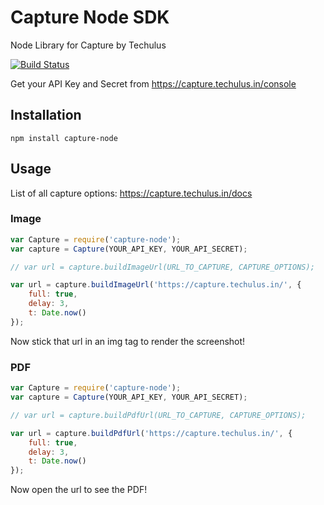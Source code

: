 # Capture Node SDK
Node Library for Capture by Techulus

[![Build Status](https://travis-ci.org/techulus/capture-node.svg?branch=master)](https://travis-ci.org/techulus/capture-node)

Get your API Key and Secret from https://capture.techulus.in/console

## Installation

```
npm install capture-node
```

## Usage

List of all capture options: https://capture.techulus.in/docs

### Image

```javascript
var Capture = require('capture-node');
var capture = Capture(YOUR_API_KEY, YOUR_API_SECRET);

// var url = capture.buildImageUrl(URL_TO_CAPTURE, CAPTURE_OPTIONS);

var url = capture.buildImageUrl('https://capture.techulus.in/', {
    full: true,
    delay: 3,
    t: Date.now()
});
```
Now stick that url in an img tag to render the screenshot!

### PDF

```javascript
var Capture = require('capture-node');
var capture = Capture(YOUR_API_KEY, YOUR_API_SECRET);

// var url = capture.buildPdfUrl(URL_TO_CAPTURE, CAPTURE_OPTIONS);

var url = capture.buildPdfUrl('https://capture.techulus.in/', {
    full: true,
    delay: 3,
    t: Date.now()
});
```
Now open the url to see the PDF!
